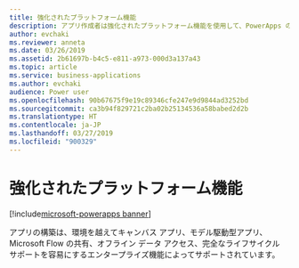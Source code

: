 ```yaml
---
title: 強化されたプラットフォーム機能
description: アプリ作成者は強化されたプラットフォーム機能を使用して、PowerApps のライフサイクル、統合、共有を管理できます。
author: evchaki
ms.reviewer: anneta
ms.date: 03/26/2019
ms.assetid: 2b61697b-b4c5-e811-a973-000d3a137a43
ms.topic: article
ms.service: business-applications
ms.author: evchaki
audience: Power user
ms.openlocfilehash: 90b67675f9e19c89346cfe247e9d9844ad3252bd
ms.sourcegitcommit: ca3b94f829721c2ba02b25134536a58babed2d2b
ms.translationtype: HT
ms.contentlocale: ja-JP
ms.lasthandoff: 03/27/2019
ms.locfileid: "900329"
---
```

# <a name="enhanced-platform-capabilities"></a>強化されたプラットフォーム機能

[!include[microsoft-powerapps banner](../includes/microsoft-powerapps.md)]

アプリの構築は、環境を越えてキャンバス アプリ、モデル駆動型アプリ、Microsoft Flow の共有、オフライン データ アクセス、完全なライフサイクル サポートを容易にするエンタープライズ機能によってサポートされています。